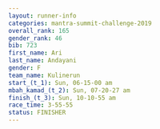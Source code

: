 ```yaml
---
layout: runner-info 
categories: mantra-summit-challenge-2019 
overall_rank: 165
gender_rank: 46
bib: 723
first_name: Ari
last_name: Andayani
gender: F
team_name: Kulinerun
start_(t_1): Sun, 06-15-00 am
mbah_kamad_(t_2): Sun, 07-20-27 am
finish_(t_3): Sun, 10-10-55 am
race_time: 3-55-55
status: FINISHER
---
```


